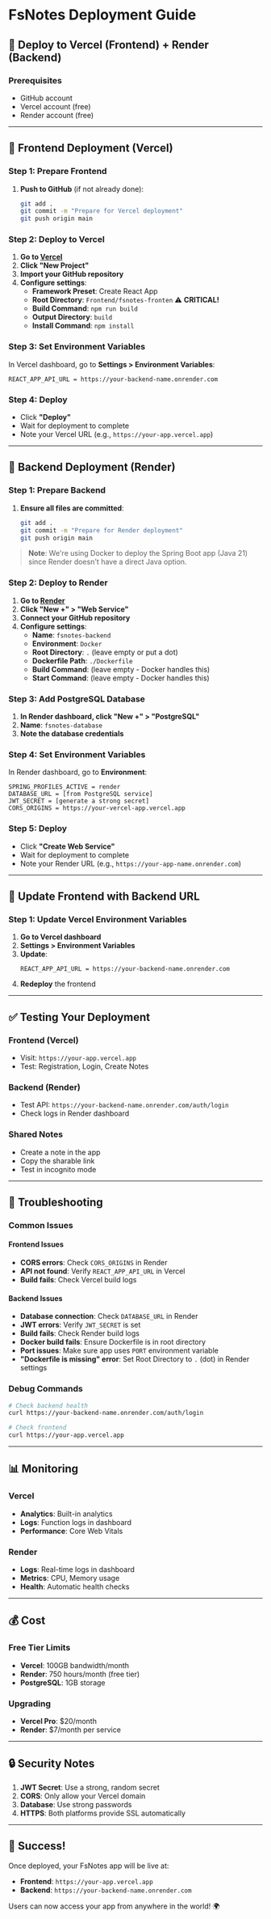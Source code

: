 # FsNotes Deployment Guide

## 🚀 Deploy to Vercel (Frontend) + Render (Backend)

### Prerequisites
- GitHub account
- Vercel account (free)
- Render account (free)

---

## 📱 Frontend Deployment (Vercel)

### Step 1: Prepare Frontend
1. **Push to GitHub** (if not already done):
   ```bash
   git add .
   git commit -m "Prepare for Vercel deployment"
   git push origin main
   ```

### Step 2: Deploy to Vercel
1. **Go to [Vercel](https://vercel.com)**
2. **Click "New Project"**
3. **Import your GitHub repository**
4. **Configure settings**:
   - **Framework Preset**: Create React App
   - **Root Directory**: `Frontend/fsnotes-fronten` ⚠️ **CRITICAL!**
   - **Build Command**: `npm run build`
   - **Output Directory**: `build`
   - **Install Command**: `npm install`

### Step 3: Set Environment Variables
In Vercel dashboard, go to **Settings > Environment Variables**:
```
REACT_APP_API_URL = https://your-backend-name.onrender.com
```

### Step 4: Deploy
- Click **"Deploy"**
- Wait for deployment to complete
- Note your Vercel URL (e.g., `https://your-app.vercel.app`)

---

## 🔧 Backend Deployment (Render)

### Step 1: Prepare Backend
1. **Ensure all files are committed**:
   ```bash
   git add .
   git commit -m "Prepare for Render deployment"
   git push origin main
   ```

> **Note**: We're using Docker to deploy the Spring Boot app (Java 21) since Render doesn't have a direct Java option.

### Step 2: Deploy to Render
1. **Go to [Render](https://render.com)**
2. **Click "New +" > "Web Service"**
3. **Connect your GitHub repository**
4. **Configure settings**:
   - **Name**: `fsnotes-backend`
   - **Environment**: `Docker`
   - **Root Directory**: `.` (leave empty or put a dot)
   - **Dockerfile Path**: `./Dockerfile`
   - **Build Command**: (leave empty - Docker handles this)
   - **Start Command**: (leave empty - Docker handles this)

### Step 3: Add PostgreSQL Database
1. **In Render dashboard, click "New +" > "PostgreSQL"**
2. **Name**: `fsnotes-database`
3. **Note the database credentials**

### Step 4: Set Environment Variables
In Render dashboard, go to **Environment**:
```
SPRING_PROFILES_ACTIVE = render
DATABASE_URL = [from PostgreSQL service]
JWT_SECRET = [generate a strong secret]
CORS_ORIGINS = https://your-vercel-app.vercel.app
```

### Step 5: Deploy
- Click **"Create Web Service"**
- Wait for deployment to complete
- Note your Render URL (e.g., `https://your-app-name.onrender.com`)

---

## 🔄 Update Frontend with Backend URL

### Step 1: Update Vercel Environment Variables
1. **Go to Vercel dashboard**
2. **Settings > Environment Variables**
3. **Update**:
   ```
   REACT_APP_API_URL = https://your-backend-name.onrender.com
   ```
4. **Redeploy** the frontend

---

## ✅ Testing Your Deployment

### Frontend (Vercel)
- Visit: `https://your-app.vercel.app`
- Test: Registration, Login, Create Notes

### Backend (Render)
- Test API: `https://your-backend-name.onrender.com/auth/login`
- Check logs in Render dashboard

### Shared Notes
- Create a note in the app
- Copy the sharable link
- Test in incognito mode

---

## 🔧 Troubleshooting

### Common Issues

#### Frontend Issues
- **CORS errors**: Check `CORS_ORIGINS` in Render
- **API not found**: Verify `REACT_APP_API_URL` in Vercel
- **Build fails**: Check Vercel build logs

#### Backend Issues
- **Database connection**: Check `DATABASE_URL` in Render
- **JWT errors**: Verify `JWT_SECRET` is set
- **Build fails**: Check Render build logs
- **Docker build fails**: Ensure Dockerfile is in root directory
- **Port issues**: Make sure app uses `PORT` environment variable
- **"Dockerfile is missing" error**: Set Root Directory to `.` (dot) in Render settings

### Debug Commands
```bash
# Check backend health
curl https://your-backend-name.onrender.com/auth/login

# Check frontend
curl https://your-app.vercel.app
```

---

## 📊 Monitoring

### Vercel
- **Analytics**: Built-in analytics
- **Logs**: Function logs in dashboard
- **Performance**: Core Web Vitals

### Render
- **Logs**: Real-time logs in dashboard
- **Metrics**: CPU, Memory usage
- **Health**: Automatic health checks

---

## 💰 Cost

### Free Tier Limits
- **Vercel**: 100GB bandwidth/month
- **Render**: 750 hours/month (free tier)
- **PostgreSQL**: 1GB storage

### Upgrading
- **Vercel Pro**: $20/month
- **Render**: $7/month per service

---

## 🔒 Security Notes

1. **JWT Secret**: Use a strong, random secret
2. **CORS**: Only allow your Vercel domain
3. **Database**: Use strong passwords
4. **HTTPS**: Both platforms provide SSL automatically

---

## 🎉 Success!

Once deployed, your FsNotes app will be live at:
- **Frontend**: `https://your-app.vercel.app`
- **Backend**: `https://your-backend-name.onrender.com`

Users can now access your app from anywhere in the world! 🌍
